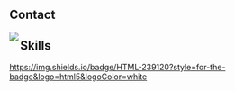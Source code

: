 ## Contact

<img align="left" src="https://img.shields.io/badge/Gmail-D14836?style=for-the-badge&logo=gmail&logoColor=white">

## Skills
https://img.shields.io/badge/HTML-239120?style=for-the-badge&logo=html5&logoColor=white
